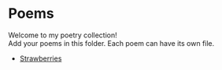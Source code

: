 # Poems

Welcome to my poetry collection!  
Add your poems in this folder. Each poem can have its own file.

<!-- List your poems here -->
- [Strawberries](Strawberries.html)
